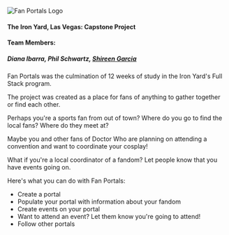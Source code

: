 ![Fan Portals Logo](https://github.com/AgentShir/fanclubportals/blob/master/client/src/images/logo_dk_blue.png)

#### The Iron Yard, Las Vegas: Capstone Project

#### Team Members: 
##### Diana Ibarra, Phil Schwartz, [Shireen Garcia](www.shireengarcia.com)

Fan Portals was the culmination of 12 weeks of study in the Iron Yard's Full Stack program. 

The project was created as a place for fans of anything to gather together or find each other.  

Perhaps you're a sports fan from out of town?
Where do you go to find the local fans?  Where do they meet at?

Maybe you and other fans of Doctor Who are planning on attending a convention and want to coordinate your cosplay!

What if you're a local coordinator of a fandom? Let people know that you have events going on.

Here's what you can do with Fan Portals:
* Create a portal
* Populate your portal with information about your fandom
* Create events on your portal
* Want to attend an event? Let them know you're going to attend!
* Follow other portals
